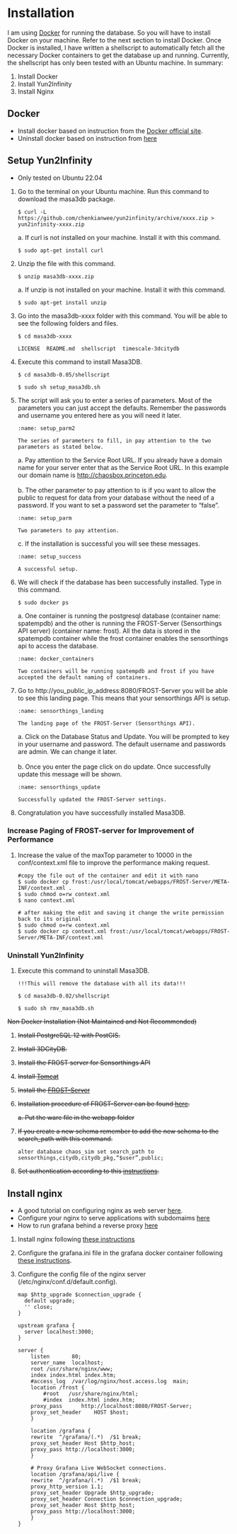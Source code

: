 # Installation
I am using [Docker](https://www.docker.com/) for running the database. So you will have to install Docker on your machine. Refer to the next section to install Docker. Once Docker is installed, I have written a shellscript to automatically fetch all the necessary Docker containers to get the database up and running. Currently, the shellscript has only been tested with an Ubuntu machine. In summary:
1. Install Docker
2. Install Yun2Infinity
3. Install Nginx

## Docker
- Install docker based on instruction from the [Docker official site](https://docs.docker.com/engine/install/ubuntu/#installation-methods).
- Uninstall docker based on instruction from [here](https://docs.docker.com/engine/install/ubuntu/#uninstall-docker-engine)

## Setup Yun2Infinity 
- Only tested on Ubuntu 22.04

1. Go to the terminal on your Ubuntu machine. Run this command to download the masa3db package.
    ```
    $ curl -L https://github.com/chenkianwee/yun2infinity/archive/xxxx.zip > yun2infinity-xxxx.zip
    ```
    a. If curl is not installed on your machine. Install it with this command.
    ```
    $ sudo apt-get install curl
    ```
2. Unzip the file with this command.
    ```
    $ unzip masa3db-xxxx.zip
    ```
    a. If unzip is not installed on your machine. Install it with this command.
    ```
    $ sudo apt-get install unzip
    ```
3. Go into the masa3db-xxxx folder with this command. You will be able to see the following folders and files.
    ```
    $ cd masa3db-xxxx

    LICENSE  README.md  shellscript  timescale-3dcitydb
    ```
4. Execute this command to install Masa3DB.
    ```
    $ cd masa3db-0.05/shellscript

    $ sudo sh setup_masa3db.sh
    ```
5. The script will ask you to enter a series of parameters. Most of the parameters you can just accept the defaults. Remember the passwords and username you entered here as you will need it later.
    ```{figure} /_static/023setup/setup_parm2.png
    :name: setup_parm2

    The series of parameters to fill, in pay attention to the two parameters as stated below.
    ```
    a. Pay attention to the Service Root URL. If you already have a domain name for your server enter that as the Service Root URL. In this example our domain name is http://chaosbox.princeton.edu.
    <br/><br/>
    b. The other parameter to pay attention to is if you want to allow the public to request for data from your database without the need of a password. If you want to set a password set the parameter to “false”.
    ```{figure} /_static/023setup/setup_parm.png
    :name: setup_parm

    Two parameters to pay attention.
    ```
    c. If the installation is successful you will see these messages.
    ```{figure} /_static/023setup/setup_success.png
    :name: setup_success

    A successful setup.
    ```
6. We will check if the database has been successfully installed. Type in this command.
    ```
    $ sudo docker ps
    ```
    a. One container is running the postgresql database (container name: spatempdb) and the other is running the FROST-Server (Sensorthings API server) (container name: frost). All the data is stored in the spatempdb container while the frost container enables the sensorthings api to access the database.
    ```{figure} /_static/023setup/docker_containers.png
    :name: docker_containers

    Two containers will be running spatempdb and frost if you have accepted the default naming of containers.
    ```
7. Go to http://you_public_ip_address:8080/FROST-Server you will be able to see this landing page. This means that your sensorthings API is setup.
    ```{figure} /_static/023setup/sensorthings_landing.png
    :name: sensorthings_landing

    The landing page of the FROST-Server (Sensorthings API).
    ```
    a. Click on the Database Status and Update. You will be prompted to key in your username and password. The default username and passwords are admin. We can change it later.
    <br/><br/>
    b. Once you enter the page click on do update. Once successfully update this message will be shown.
    ```{figure} /_static/023setup/sensorthings_update.png
    :name: sensorthings_update

    Successfully updated the FROST-Server settings.
    ```
8. Congratulation you have successfully installed Masa3DB.

### Increase Paging of FROST-server for Improvement of Performance
1. Increase the value of the maxTop parameter to 10000 in the conf/context.xml file to improve the performance making request.
    ```
    #copy the file out of the container and edit it with nano
    $ sudo docker cp frost:/usr/local/tomcat/webapps/FROST-Server/META-INF/context.xml .
    $ sudo chmod o=rw context.xml
    $ nano context.xml

    # after making the edit and saving it change the write permission back to its original
    $ sudo chmod o=rw context.xml
    $ sudo docker cp context.xml frost:/usr/local/tomcat/webapps/FROST-Server/META-INF/context.xml
    ```

### Uninstall Yun2Infinity
1. Execute this command to uninstall Masa3DB.
    ```
    !!!This will remove the database with all its data!!!
    ```
    ```
    $ cd masa3db-0.02/shellscript

    $ sudo sh rmv_masa3db.sh
    ```
    
<del>Non Docker Installation (Not Maintained and Not Recommended)<del>
1. <del>Install PostgreSQL 12 with PostGIS.<del>
2. <del>Install 3DCityDB.<del>
3. <del>Install the FROST server for Sensorthings API<del>
4. <del>Install [Tomcat](https://tomcat.apache.org/download-90.cgi)<del>
5. <del>Install the [FROST-Server](https://github.com/FraunhoferIOSB/FROST-Server)<del>
6. <del>Installation procedure of FROST-Server can be found [here](https://fraunhoferiosb.github.io/FROST-Server/deployment/postgresql.html ).<del>

    <del>a. Put the ware file in the webapp folder<del>

7. <del>If you create a new schema remember to add the new schema to the search_path with this command.<del>
    ```
    alter database chaos_sim set search_path to sensorthings,citydb,citydb_pkg,“$user”,public;
    ```
8. <del>Set authentication according to this [instructions](https://fraunhoferiosb.github.io/FROST-Server/settings/auth.html).<del>

## Install nginx
- A good tutorial on configuring nginx as web server [here](https://realpython.com/django-nginx-gunicorn/).
- Configure your nginx to serve applications with subdomaims [here](https://stackoverflow.com/questions/9905378/nginx-subdomain-configuration)
- How to run grafana behind a reverse proxy [here](https://grafana.com/tutorials/run-grafana-behind-a-proxy/)

1. Install nginx following [these instructions](https://nginx.org/en/linux_packages.html#Ubuntu)

2. Configure the grafana.ini file in the grafana docker container following [these instructions](https://grafana.com/tutorials/run-grafana-behind-a-proxy/).

3. Configure the config file of the nginx server (/etc/nginx/conf.d/default.config).
    ```
    map $http_upgrade $connection_upgrade {
      default upgrade;
      '' close;
    }

    upstream grafana {
      server localhost:3000;
    }

    server {
        listen       80;
        server_name  localhost;
        root /usr/share/nginx/www;
        index index.html index.htm;
        #access_log  /var/log/nginx/host.access.log  main;
        location /frost {
            #root   /usr/share/nginx/html;
            #index  index.html index.htm;
    	proxy_pass		http://localhost:8080/FROST-Server;
    	proxy_set_header	HOST $host;
        }
        
        location /grafana {
    	rewrite  ^/grafana/(.*)  /$1 break;
    	proxy_set_header Host $http_host;
    	proxy_pass http://localhost:3000;
        }
        
        # Proxy Grafana Live WebSocket connections.
        location /grafana/api/live {
    	rewrite  ^/grafana/(.*)  /$1 break;
    	proxy_http_version 1.1;
    	proxy_set_header Upgrade $http_upgrade;
    	proxy_set_header Connection $connection_upgrade;
    	proxy_set_header Host $http_host;
    	proxy_pass http://localhost:3000;
    	} 
    }   
    ```
